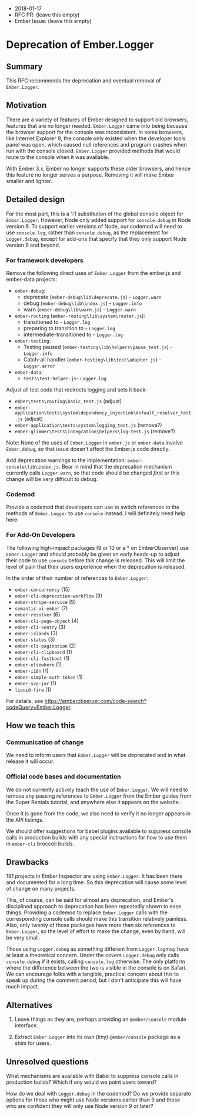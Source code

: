- 2018-01-17
- RFC PR: (leave this empty)
- Ember Issue: (leave this empty)

# Deprecation of Ember.Logger

## Summary

This RFC recommends the deprecation and eventual removal of `Ember.Logger`.

## Motivation

There are a variety of features of Ember designed to support old browsers,
features that are no longer needed. `Ember.Logger` came into being because
the browser support for the console was inconsistent. In some browsers,
like Internet Explorer 9, the console only existed when the developer tools
panel was open, which caused null references and program crashes when run
with the console closed. `Ember.Logger` provided methods that would route to 
the console when it was available.

With Ember 3.x, Ember no longer supports these older browsers, and hence this
feature no longer serves a purpose. Removing it will make Ember smaller and 
lighter.

## Detailed design

For the most part, this is a 1:1 substitution of the global console object 
for `Ember.Logger`. However, Node only added support for `console.debug` in 
Node version 9. To support earlier versions of Node, our codemod will need to 
use `console.log`, rather than `console.debug`, as the replacement for 
`Logger.debug`, except for add-ons that specify that they only support Node 
version 9 and beyond.

### For framework developers

Remove the following direct uses of `Ember.Logger` from the ember.js and 
ember-data projects: 

* `ember-debug`:
    *  deprecate (`ember-debug\lib\deprecate.js`) - `Logger.warn`
    *  debug (`ember-debug\lib\index.js`) - `Logger.info`
    *  warn (`ember-debug\lib\warn.js`) - `Logger.warn`
* `ember-routing` (`ember-routing\lib\system\router.js`):
    *  transitioned to - `Logger.log`
    *  preparing to transition to - `Logger.log`
    *  intermediate-transitioned to - `Logger.log`
* `ember-testing`:
    *  Testing paused (`ember-testing\lib\helpers\pause_test.js`) - `Logger.info`
    *  Catch-all handler (`ember-testing\lib\test\adapter.js`) - `Logger.error`
* `ember-data`:
    *  `tests\test-helper.js`- `Logger.log`

Adjust all test code that redirects logging and sets it back:

* `ember\tests\routing\basic_test.js` (adjust)
* `ember-application\tests\system\dependency_injection\default_resolver_test.js` (adjust)
* `ember-application\tests\system\logging_test.js` (remove?)
* `ember-glimmer\tests\integration\helpers\log-test.js` (remove?)

Note: None of the uses of `Ember.Logger` in `ember.js` or `ember-data` involve
`Ember.debug`, so that issue doesn't affect the Ember.js code directly.

Add deprecation warnings to the implementation: `ember-console\lib\index.js`.
Bear in mind that the deprecation mechanism currently calls `Logger.warn`, so 
that code should be changed _first_ or this change will be very difficult 
to debug.

### Codemod

Provide a codemod that developers can use to switch references to the methods 
of `Ember.Logger` to use `console` instead. I will definitely need help here.

### For Add-On Developers

The following high-impact packages (9 or 10 or a * on EmberObserver) use 
`Ember.Logger` and should probably be given an early heads-up to adjust 
their code to use `console` before this change is released. This will limit 
the level of pain that their users experience when the deprecation is released.

In the order of their number of references to `Ember.Logger`:

* `ember-concurrency` (15)
* `ember-cli-deprecation-workflow` (9)
* `ember-stripe-service` (9)
* `semantic-ui-ember` (7)
* `ember-resolver` (6)
* `ember-cli-page-object` (4) 
* `ember-cli-sentry` (3)
* `ember-islands` (3)
* `ember-states` (3)
* `ember-cli-pagination` (2)
* `ember-cli-clipboard` (1)
* `ember-cli-fastboot` (1)
* `ember-elsewhere` (1)
* `ember-i18n` (1)
* `ember-simple-auth-token` (1)
* `ember-svg-jar` (1)
* `liquid-fire` (1)

For details, see https://emberobserver.com/code-search?codeQuery=Ember.Logger.

## How we teach this

### Communication of change

We need to inform users that `Ember.Logger` will be deprecated and in what 
release it will occur. 

### Official code bases and documentation

We do not currently actively teach the use of `Ember.Logger`. We will need to 
remove any passing references to `Ember.Logger` from the Ember guides 
from the Super Rentals tutorial, and anywhere else it appears on the website.

Once it is gone from the code, we also need to verify it no longer appears in 
the API listings. 

We should offer suggestions for babel plugins available to suppress console 
calls in production builds with any special instructions for how to use them in 
`ember-cli` broccoli builds.

## Drawbacks

191 projects in Ember Inspector are using `Ember.Logger`. It has been there and 
documented for a long time. So this deprecation will cause some level of change 
on many projects. 

This, of course, can be said for almost any deprecation, and Ember's 
disciplined approach to deprecation has been repeatedly shown to ease things. 
Providing a codemod to replace `Ember.Logger` calls with the corresponding 
console calls should make this transition relatively painless. Also, only 
twenty of those packages have more than six references to `Ember.Logger`, 
so the level of effort to make the change, even by hand, will be very small.

Those using `Logger.debug` as something different from `Logger.log`may have at 
least a theoretical concern. Under the covers `Logger.debug` only calls 
`console.debug` if it exists, calling `console.log` otherwise. The only 
platform where the difference between the two is visible in the console is on 
Safari. We can encourage folks with a tangible, practical concern about this to
speak up during the comment period, but I don't anticipate this will have much 
impact.

## Alternatives

1. Leave things as they are, perhaps providing an `@ember/console` module interface.

2. Extract `Ember.Logger` into its own (tiny) `@ember/console` package as a shim for users.

## Unresolved questions

What mechanisms are available with Babel to suppress console calls in production builds? 
Which if any would we point users toward?

How do we deal with `Logger.debug` in the codemod? Do we provide separate options for those
who might use Node versions earlier than 9 and those who are confident they will only use 
Node version 9 or later? 
